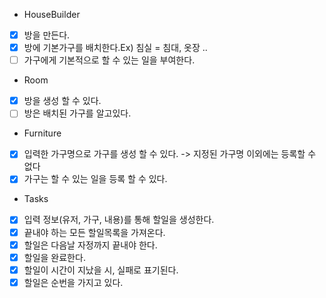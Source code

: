 
* HouseBuilder
- [x] 방을 만든다.
- [x] 방에 기본가구를 배치한다.Ex) 침실 = 침대, 옷장 ..
- [ ] 가구에게 기본적으로 할 수 있는 일을 부여한다.

* Room
- [x] 방을 생성 할 수 있다.
- [ ] 방은 배치된 가구를 알고있다.

* Furniture 
- [x] 입력한 가구명으로 가구를 생성 할 수 있다. -> 지정된 가구명 이외에는 등록할 수 없다
- [x] 가구는 할 수 있는 일을 등록 할 수 있다.

* Tasks
- [x] 입력 정보(유저, 가구, 내용)를 통해 할일을 생성한다.
- [x] 끝내야 하는 모든 할일목록을 가져온다.
- [x] 할일은 다음날 자정까지 끝내야 한다.
- [x] 할일을 완료한다.
- [x] 할일이 시간이 지났을 시, 실패로 표기된다. 
- [x] 할일은 순번을 가지고 있다.  